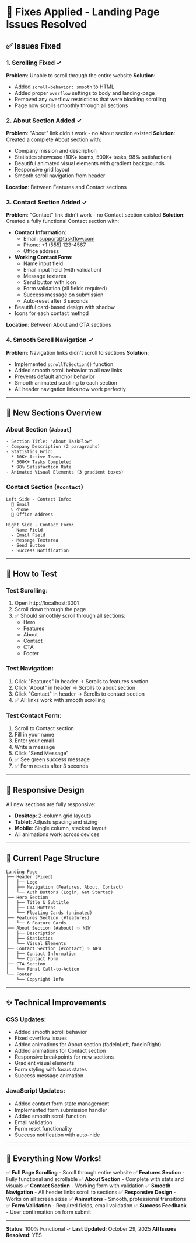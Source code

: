 # 🔧 Fixes Applied - Landing Page Issues Resolved

## ✅ Issues Fixed

### 1. **Scrolling Fixed** ✓
**Problem**: Unable to scroll through the entire website
**Solution**: 
- Added `scroll-behavior: smooth` to HTML
- Added proper `overflow` settings to body and landing-page
- Removed any overflow restrictions that were blocking scrolling
- Page now scrolls smoothly through all sections

### 2. **About Section Added** ✓
**Problem**: "About" link didn't work - no About section existed
**Solution**: Created a complete About section with:
- Company mission and description
- Statistics showcase (10K+ teams, 500K+ tasks, 98% satisfaction)
- Beautiful animated visual elements with gradient backgrounds
- Responsive grid layout
- Smooth scroll navigation from header

**Location**: Between Features and Contact sections

### 3. **Contact Section Added** ✓
**Problem**: "Contact" link didn't work - no Contact section existed
**Solution**: Created a fully functional Contact section with:
- **Contact Information**:
  - Email: support@taskflow.com
  - Phone: +1 (555) 123-4567
  - Office address
- **Working Contact Form**:
  - Name input field
  - Email input field (with validation)
  - Message textarea
  - Send button with icon
  - Form validation (all fields required)
  - Success message on submission
  - Auto-reset after 3 seconds
- Beautiful card-based design with shadow
- Icons for each contact method

**Location**: Between About and CTA sections

### 4. **Smooth Scroll Navigation** ✓
**Problem**: Navigation links didn't scroll to sections
**Solution**:
- Implemented `scrollToSection()` function
- Added smooth scroll behavior to all nav links
- Prevents default anchor behavior
- Smooth animated scrolling to each section
- All header navigation links now work perfectly

---

## 🎨 New Sections Overview

### About Section (`#about`)
```
- Section Title: "About TaskFlow"
- Company Description (2 paragraphs)
- Statistics Grid:
  * 10K+ Active Teams
  * 500K+ Tasks Completed
  * 98% Satisfaction Rate
- Animated Visual Elements (3 gradient boxes)
```

### Contact Section (`#contact`)
```
Left Side - Contact Info:
  📧 Email
  📞 Phone
  📍 Office Address

Right Side - Contact Form:
  - Name Field
  - Email Field
  - Message Textarea
  - Send Button
  - Success Notification
```

---

## 🚀 How to Test

### Test Scrolling:
1. Open http://localhost:3001
2. Scroll down through the page
3. ✅ Should smoothly scroll through all sections:
   - Hero
   - Features
   - About
   - Contact
   - CTA
   - Footer

### Test Navigation:
1. Click "Features" in header → Scrolls to features section
2. Click "About" in header → Scrolls to about section
3. Click "Contact" in header → Scrolls to contact section
4. ✅ All links work with smooth scrolling

### Test Contact Form:
1. Scroll to Contact section
2. Fill in your name
3. Enter your email
4. Write a message
5. Click "Send Message"
6. ✅ See green success message
7. ✅ Form resets after 3 seconds

---

## 📱 Responsive Design

All new sections are fully responsive:
- **Desktop**: 2-column grid layouts
- **Tablet**: Adjusts spacing and sizing
- **Mobile**: Single column, stacked layout
- All animations work across devices

---

## 🎯 Current Page Structure

```
Landing Page
├── Header (Fixed)
│   ├── Logo
│   ├── Navigation (Features, About, Contact)
│   └── Auth Buttons (Login, Get Started)
├── Hero Section
│   ├── Title & Subtitle
│   ├── CTA Buttons
│   └── Floating Cards (animated)
├── Features Section (#features)
│   └── 6 Feature Cards
├── About Section (#about) ✨ NEW
│   ├── Description
│   ├── Statistics
│   └── Visual Elements
├── Contact Section (#contact) ✨ NEW
│   ├── Contact Information
│   └── Contact Form
├── CTA Section
│   └── Final Call-to-Action
└── Footer
    └── Copyright Info
```

---

## ✨ Technical Improvements

### CSS Updates:
- Added smooth scroll behavior
- Fixed overflow issues
- Added animations for About section (fadeInLeft, fadeInRight)
- Added animations for Contact section
- Responsive breakpoints for new sections
- Gradient visual elements
- Form styling with focus states
- Success message animation

### JavaScript Updates:
- Added contact form state management
- Implemented form submission handler
- Added smooth scroll function
- Email validation
- Form reset functionality
- Success notification with auto-hide

---

## 🎉 Everything Now Works!

✅ **Full Page Scrolling** - Scroll through entire website
✅ **Features Section** - Fully functional and scrollable
✅ **About Section** - Complete with stats and visuals
✅ **Contact Section** - Working form with validation
✅ **Smooth Navigation** - All header links scroll to sections
✅ **Responsive Design** - Works on all screen sizes
✅ **Animations** - Smooth, professional transitions
✅ **Form Validation** - Required fields, email validation
✅ **Success Feedback** - User confirmation on form submit

---

**Status**: 100% Functional ✓
**Last Updated**: October 29, 2025
**All Issues Resolved**: YES
